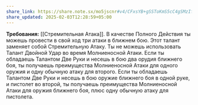 ```yaml
---
share_link: https://share.note.sx/mo5jscnr#v4/CFxsYB+gSSToKmS5cC4gSMzIf+yZD+aI3htH9lO4
share_updated: 2025-02-03T12:28:59+05:00
---
```

**Требования:** [[Стремительная Атака]].
В качестве Полного Действия ты можешь провести в свой ход три атаки в ближнем бою. Этот талант заменяет собой Стремительную Атаку. Ты не можешь использовать Талант Двойной Удар во время Молниеносной Атаки. Если ты обладаешь Талантом Две Руки и несешь в бою два орудия ближнего боя, ты получаешь преимущества Молниеносной Атаки для одного оружия и одну обычную атаку для второго. Если ты обладаешь Талантом Две Руки и несешь в бою оружие ближнего боя в одной руке, и пистолет во второй, ты получаешь преимущества Молниеносной Атаки для оружия ближнего боя, плюс одну обычную атаку для пистолета.